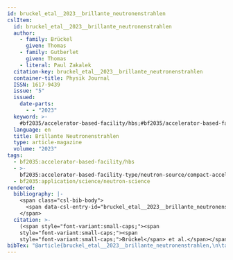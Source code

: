 ```yaml
---
id: bruckel_etal__2023__brillante_neutronenstrahlen
cslItem:
  id: bruckel_etal__2023__brillante_neutronenstrahlen
  author:
    - family: Brückel
      given: Thomas
    - family: Gutberlet
      given: Thomas
    - literal: Paul Zakalek
  citation-key: bruckel_etal__2023__brillante_neutronenstrahlen
  container-title: Physik Journal
  ISSN: 1617-9439
  issue: "5"
  issued:
    date-parts:
      - - "2023"
  keyword: >-
    #bf2035/accelerator-based-facility/hbs;#bf2035/accelerator-based-facility-type/neutron-source/compact-accelerator-based-neutron-source;#bf2035/application/science/neutron-science
  language: en
  title: Brillante Neutronenstrahlen
  type: article-magazine
  volume: "2023"
tags:
  - bf2035:accelerator-based-facility/hbs
  - >-
    bf2035:accelerator-based-facility-type/neutron-source/compact-accelerator-based-neutron-source
  - bf2035:application/science/neutron-science
rendered:
  bibliography: |-
    <span class="csl-bib-body">
      <span data-csl-entry-id="bruckel_etal__2023__brillante_neutronenstrahlen" class="csl-entry"><span class='author-bib'>Brückel, Gutberlet, T., &#38; Paul Zakalek</span>. <span class='date-bib'>(2023)</span>. <span class='title'><b>Brillante Neutronenstrahlen</b></span>. <i>Physik Journal</i>, <i>2023</i>(5).</span>
    </span>
  citation: >-
    (<span style="font-variant:small-caps;"><span
    style="font-variant:small-caps;"><span
    style="font-variant:small-caps;">Brückel</span> et al.</span></span>, 2023)
bibTex: "@article{bruckel_etal__2023__brillante_neutronenstrahlen,\n\tauthor = {Br{\\\" u}ckel, Thomas and Gutberlet, Thomas and {Paul Zakalek}},\n\tjournal = {Physik Journal},\n\tissn = {1617-9439},\n\tnumber = {5},\n\tyear = {2023},\n\ttitle = {Brillante {Neutronenstrahlen}},\n\tvolume = {2023},\n}\n\n"
---
```

